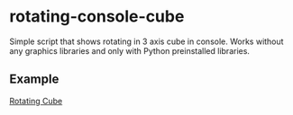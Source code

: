 # rotating-console-cube
Simple script that shows rotating in 3 axis cube in console. Works without any graphics libraries and only with Python preinstalled libraries. 

## Example
[Rotating Cube](https://media.giphy.com/media/v1.Y2lkPTc5MGI3NjExYWVjNG9zaWlscnRkcTVlMnYwNDA4cDA4a2xoeGxraXJpNGcwbnJ0MiZlcD12MV9pbnRlcm5hbF9naWZfYnlfaWQmY3Q9Zw/PNvT3EApHfB9Qo0jJr/giphy.gif)